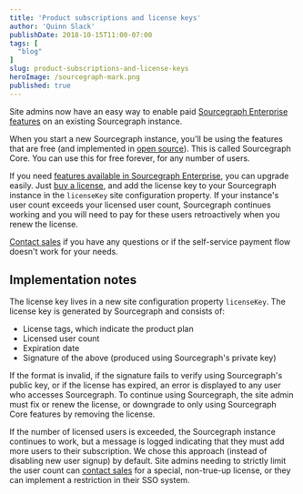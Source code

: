```yaml
---
title: 'Product subscriptions and license keys'
author: 'Quinn Slack'
publishDate: 2018-10-15T11:00-07:00
tags: [
  "blog"
]
slug: product-subscriptions-and-license-keys
heroImage: /sourcegraph-mark.png
published: true
---
```


Site admins now have an easy way to enable paid [Sourcegraph Enterprise features](/pricing) on an existing Sourcegraph instance.

When you start a new Sourcegraph instance, you'll be using the features that are free (and implemented in [open source](https://github.com/sourcegraph/sourcegraph)). This is called Sourcegraph Core. You can use this for free forever, for any number of users.

If you need [features available in Sourcegraph Enterprise](/pricing), you can upgrade easily. Just [buy a license](https://sourcegraph.com/user/subscriptions), and add the license key to your Sourcegraph instance in the `licenseKey` site configuration property. If your instance's user count exceeds your licensed user count, Sourcegraph continues working and you will need to pay for these users retroactively when you renew the license.

[Contact sales](mailto:sales@sourcegraph.com) if you have any questions or if the self-service payment flow doesn't work for your needs.

## Implementation notes

The license key lives in a new site configuration property `licenseKey`. The license key is generated by Sourcegraph and consists of:

* License tags, which indicate the product plan
* Licensed user count
* Expiration date
* Signature of the above (produced using Sourcegraph's private key)

If the format is invalid, if the signature fails to verify using Sourcegraph's public key, or if the license has expired, an error is displayed to any user who accesses Sourcegraph. To continue using Sourcegraph, the site admin must fix or renew the license, or downgrade to only using Sourcegraph Core features by removing the license.

If the number of licensed users is exceeded, the Sourcegraph instance continues to work, but a message is logged indicating that they must add more users to their subscription. We chose this approach (instead of disabling new user signup) by default. Site admins needing to strictly limit the user count can [contact sales](mailto:sales@sourcegraph.com) for a special, non-true-up license, or they can implement a restriction in their SSO system.


